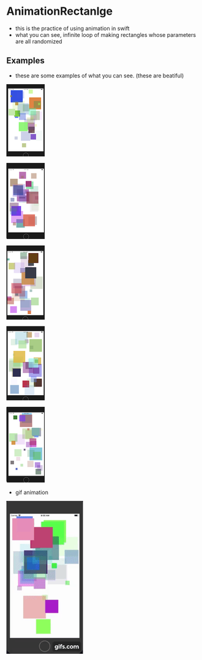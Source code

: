 # AnimationRectanlge
- this is the practice of using animation in swift
- what you can see, infinite loop of making rectangles whose parameters are all randomized

## Examples
- these are some examples of what you can see. (these are beatiful)

![Img](/image/ex01.png)

![Img](/image/ex02.png)

![Img](/image/ex03.png)

![Img](/image/ex04.png)

![Img](/image/ex05.png)

- gif animation

![Img](/image/anim.gif)
